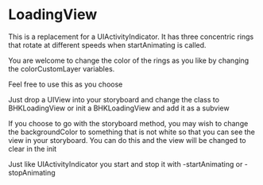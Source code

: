 LoadingView
===========

This is a replacement for a UIActivityIndicator. It has three concentric rings that rotate at different speeds when startAnimating is called.

You are welcome to change the color of the rings as you like by changing the colorCustomLayer variables.

Feel free to use this as you choose

Just drop a UIView into your storyboard and change the class to BHKLoadingView or init a BHKLoadingView and add it as a subview

If you choose to go with the storyboard method, you may wish to change the backgroundColor to something that is not white so that you can see the view in your storyboard. You can do this and the view will be changed to clear in the init

Just like UIActivityIndicator you start and stop it with -startAnimating or -stopAnimating